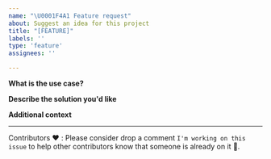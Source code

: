 ```yaml
---
name: "\U0001F4A1 Feature request"
about: Suggest an idea for this project
title: "[FEATURE]"
labels: ''
type: 'feature'
assignees: ''

---
```


**What is the use case?**

**Describe the solution you'd like**

**Additional context**


---
Contributors ❤️ :  Please consider drop a comment `I'm working on this issue` to help other contributors know that someone is already on it 🙏. 

